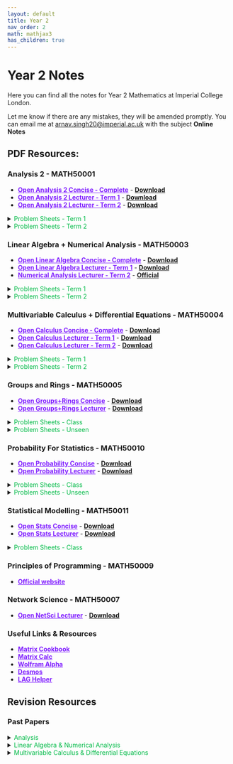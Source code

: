 ```yaml
---
layout: default
title: Year 2
nav_order: 2
math: mathjax3
has_children: true
---
```


# Year 2 Notes

Here you can find all the notes for Year 2 Mathematics at Imperial College London. 

Let me know if there are any mistakes, they will be amended promptly. You can email me at <arnav.singh20@imperial.ac.uk> with the subject **Online Notes**

## PDF Resources:

### Analysis 2 - MATH50001
- <a href="/notes/pdfs/year2/ANA2-Concise.pdf" target="_blank" style="color:#801fff;">**Open Analysis 2 Concise - Complete**</a> - <a href="/notes/pdfs/year2/ANA2-Concise.pdf" download>**Download**</a>
- <a href="/notes/pdfs/year2/AnalysisII.pdf" target="_blank" style="color:#801fff;">**Open Analysis 2 Lecturer - Term 1**</a> - <a href="/notes/pdfs/year2/AnalysisII.pdf" download>**Download**</a>
- <a href="/notes/pdfs/year2/ANALecII.pdf" target="_blank" style="color:#801fff;">**Open Analysis 2 Lecturer - Term 2**</a> - <a href="/notes/pdfs/year2/ANALecII.pdf" download>**Download**</a>

<details closed markdown="block">
  <summary>
    <span style="color: #00ba47;">Problem Sheets - Term 1</span>
  </summary>
  
  - <a href="/notes/pdfs/year2/problemsheets/analysisSheets/term1/ANAPS1.pdf" target="_blank" style="color:#00ba47;">**Problem Sheet 1**</a> - <a href="/notes/pdfs/year2/problemsheets/analysisSheets/term1/ANAPS1-Sol.pdf" target="_blank">**Solutions**</a>
  
  - <a href="/notes/pdfs/year2/problemsheets/analysisSheets/term1/ANAPS2.pdf" target="_blank" style="color:#00ba47;">**Problem Sheet 2**</a> - <a href="/notes/pdfs/year2/problemsheets/analysisSheets/term1/ANAPS2-Sol.pdf" target="_blank">**Solutions**</a>
  
  - <a href="/notes/pdfs/year2/problemsheets/analysisSheets/term1/ANAPS3.pdf" target="_blank" style="color:#00ba47;">**Problem Sheet 3**</a> - <a href="/notes/pdfs/year2/problemsheets/analysisSheets/term1/ANAPS3-Sol.pdf" target="_blank">**Solutions**</a>
  
  - <a href="/notes/pdfs/year2/problemsheets/analysisSheets/term1/ANAPS4.pdf" target="_blank" style="color:#00ba47;">**Problem Sheet 4**</a> - <a href="/notes/pdfs/year2/problemsheets/analysisSheets/term1/ANAPS4-Sol.pdf" target="_blank">**Solutions**</a>
  
  - <a href="/notes/pdfs/year2/problemsheets/analysisSheets/term1/ANAPS5.pdf" target="_blank" style="color:#00ba47;">**Problem Sheet 5**</a> - <a href="/notes/pdfs/year2/problemsheets/analysisSheets/term1/ANAPS5-Sol.pdf" target="_blank">**Solutions**</a>
  
  - <a href="/notes/pdfs/year2/problemsheets/analysisSheets/term1/ANAPS6.pdf" target="_blank" style="color:#00ba47;">**Problem Sheet 6**</a> - <a href="/notes/pdfs/year2/problemsheets/analysisSheets/term1/ANAPS6-Sol.pdf" target="_blank">**Solutions**</a>
  
  - <a href="/notes/pdfs/year2/problemsheets/analysisSheets/term1/ANAPS7.pdf" target="_blank" style="color:#00ba47;">**Problem Sheet 7**</a> - <a href="/notes/pdfs/year2/problemsheets/analysisSheets/term1/ANAPS7-Sol.pdf" target="_blank">**Solutions**</a>
  
  - <a href="/notes/pdfs/year2/problemsheets/analysisSheets/term1/ANAPS8.pdf" target="_blank" style="color:#00ba47;">**Problem Sheet 8**</a> - <a href="/notes/pdfs/year2/problemsheets/analysisSheets/term1/ANAPS8-Sol.pdf" target="_blank">**Solutions**</a>
  
  - <a href="/notes/pdfs/year2/problemsheets/analysisSheets/term1/ANAPS9.pdf" target="_blank" style="color:#00ba47;">**Problem Sheet 9**</a> - <a href="/notes/pdfs/year2/problemsheets/analysisSheets/term1/ANAPS9-Sol.pdf" target="_blank">**Solutions**</a>
  
  - <a href="/notes/pdfs/year2/problemsheets/analysisSheets/term1/ANAPS10.pdf" target="_blank" style="color:#00ba47;">**Problem Sheet 10**</a> - <a href="/notes/pdfs/year2/problemsheets/analysisSheets/term1/ANAPS10-Sol.pdf" target="_blank">**Solutions**</a>
  
</details>

<details closed markdown="block">
  <summary>
    <span style="color: #00ba47;">Problem Sheets - Term 2</span>
  </summary>
  
  - <a href="/notes/pdfs/year2/problemsheets/analysisSheets/term2/ANAPS1.pdf" target="_blank" style="color:#00ba47;">**Problem Sheet 1**</a> - <a href="/notes/pdfs/year2/problemsheets/analysisSheets/term2/ANAPS1-Sol.pdf" target="_blank">**Solutions**</a>
  
  - <a href="/notes/pdfs/year2/problemsheets/analysisSheets/term2/ANAPS2.pdf" target="_blank" style="color:#00ba47;">**Problem Sheet 2**</a> - <a href="/notes/pdfs/year2/problemsheets/analysisSheets/term2/ANAPS2-Sol.pdf" target="_blank">**Solutions**</a>
  
  - <a href="/notes/pdfs/year2/problemsheets/analysisSheets/term2/ANAPS3.pdf" target="_blank" style="color:#00ba47;">**Problem Sheet 3**</a> - <a href="/notes/pdfs/year2/problemsheets/analysisSheets/term2/ANAPS3-Sol.pdf" target="_blank">**Solutions**</a>
  
  - <a href="/notes/pdfs/year2/problemsheets/analysisSheets/term2/ANAPS4.pdf" target="_blank" style="color:#00ba47;">**Problem Sheet 4**</a> - <a href="/notes/pdfs/year2/problemsheets/analysisSheets/term2/ANAPS4-Sol.pdf" target="_blank">**Solutions**</a>
  
  - <a href="/notes/pdfs/year2/problemsheets/analysisSheets/term2/ANAPS5.pdf" target="_blank" style="color:#00ba47;">**Problem Sheet 5**</a> - <a href="/notes/pdfs/year2/problemsheets/analysisSheets/term2/ANAPS5-Sol.pdf" target="_blank">**Solutions**</a>
  
  - <a href="/notes/pdfs/year2/problemsheets/analysisSheets/term2/ANAPS6.pdf" target="_blank" style="color:#00ba47;">**Problem Sheet 6**</a> - <a href="/notes/pdfs/year2/problemsheets/analysisSheets/term2/ANAPS6-Sol.pdf" target="_blank">**Solutions**</a>
  
  - <a href="/notes/pdfs/year2/problemsheets/analysisSheets/term2/ANAPS7.pdf" target="_blank" style="color:#00ba47;">**Problem Sheet 7**</a> - <a href="/notes/pdfs/year2/problemsheets/analysisSheets/term2/ANAPS7-Sol.pdf" target="_blank">**Solutions**</a>
  
</details>

### Linear Algebra + Numerical Analysis - MATH50003
- <a href="/notes/pdfs/year2/LAGN-Concise.pdf" target="_blank" style="color:#801fff;">**Open Linear Algebra Concise - Complete**</a> - <a href="/notes/pdfs/year2/LAGN-Concise.pdf" download>**Download**</a>
- <a href="/notes/pdfs/year2/LagLec.pdf" target="_blank" style="color:#801fff;">**Open Linear Algebra Lecturer - Term 1**</a> - <a href="/notes/pdfs/year2/LagLec.pdf" download>**Download**</a>
- <a href="https://github.com/isaacjeffersonlee/MATH50003-compiled-lecture-notes" target="_blank" style="color:#801fff;">**Numerical Analysis Lecturer - Term 2**</a> - <a href="https://github.com/Imperial-MATH50003/MATH50003NumericalAnalysis" target="_blank">**Official**</a>

<details closed markdown="block">
  <summary>
    <span style="color: #00ba47;">Problem Sheets - Term 1</span>
  </summary>
  
  - <a href="/notes/pdfs/year2/problemsheets/linalgSheets/term1/LAGPS1.pdf" target="_blank" style="color:#00ba47;">**Problem Sheet 1**</a> - <a href="/notes/pdfs/year2/problemsheets/linalgSheets/term1/LAGPS1-Sol.pdf" target="_blank">**Solutions**</a>
  
  - <a href="/notes/pdfs/year2/problemsheets/linalgSheets/term1/LAGPS2.pdf" target="_blank" style="color:#00ba47;">**Problem Sheet 2**</a> - <a href="/notes/pdfs/year2/problemsheets/linalgSheets/term1/LAGPS2-Sol.pdf" target="_blank">**Solutions**</a>
  
  - <a href="/notes/pdfs/year2/problemsheets/linalgSheets/term1/LAGPS3.pdf" target="_blank" style="color:#00ba47;">**Problem Sheet 3**</a> - <a href="/notes/pdfs/year2/problemsheets/linalgSheets/term1/LAGPS3-Sol.pdf" target="_blank">**Solutions**</a>
  
  - <a href="/notes/pdfs/year2/problemsheets/linalgSheets/term1/LAGPS4.pdf" target="_blank" style="color:#00ba47;">**Problem Sheet 4**</a> - <a href="/notes/pdfs/year2/problemsheets/linalgSheets/term1/LAGPS4-Sol.pdf" target="_blank">**Solutions**</a>
  
  - <a href="/notes/pdfs/year2/problemsheets/linalgSheets/term1/LAGPS5.pdf" target="_blank" style="color:#00ba47;">**Problem Sheet 5**</a> - <a href="/notes/pdfs/year2/problemsheets/linalgSheets/term1/LAGPS5-Sol.pdf" target="_blank">**Solutions**</a>
  
  - <a href="/notes/pdfs/year2/problemsheets/linalgSheets/term1/LAGPS6.pdf" target="_blank" style="color:#00ba47;">**Problem Sheet 6**</a> - <a href="/notes/pdfs/year2/problemsheets/linalgSheets/term1/LAGPS6-Sol.pdf" target="_blank">**Solutions**</a>
  
  - <a href="/notes/pdfs/year2/problemsheets/linalgSheets/term1/LAGPS7.pdf" target="_blank" style="color:#00ba47;">**Problem Sheet 7**</a> - <a href="/notes/pdfs/year2/problemsheets/linalgSheets/term1/LAGPS7-Sol.pdf" target="_blank">**Solutions**</a>
  
  - <a href="/notes/pdfs/year2/problemsheets/linalgSheets/term1/LAGPS8.pdf" target="_blank" style="color:#00ba47;">**Problem Sheet 8**</a> - <a href="/notes/pdfs/year2/problemsheets/linalgSheets/term1/LAGPS8-Sol.pdf" target="_blank">**Solutions**</a>
  
  - <a href="/notes/pdfs/year2/problemsheets/linalgSheets/term1/LAGPS9.pdf" target="_blank" style="color:#00ba47;">**Problem Sheet 9**</a> - <a href="/notes/pdfs/year2/problemsheets/linalgSheets/term1/LAGPS9-Sol.pdf" target="_blank">**Solutions**</a>
  
  - <a href="/notes/pdfs/year2/problemsheets/linalgSheets/term1/LAGPS10.pdf" target="_blank" style="color:#00ba47;">**Problem Sheet 10**</a> - <a href="/notes/pdfs/year2/problemsheets/linalgSheets/term1/LAGPS10-Sol.pdf" target="_blank">**Solutions**</a>
  
</details>

<details closed markdown="block">
  <summary>
    <span style="color: #00ba47;">Problem Sheets - Term 2</span>
  </summary>
  
  - <a href="/notes/pdfs/year2/problemsheets/numASheets/NAPS1.ipynb" target="_blank" style="color:#00ba47;">**Problem Sheet 1**</a> - <a href="/notes/pdfs/year2/problemsheets/numASheets/NAPS1-Sol.ipynb" target="_blank">**Solutions**</a>

  - <a href="/notes/pdfs/year2/problemsheets/numASheets/NAPS2.ipynb" target="_blank" style="color:#00ba47;">**Problem Sheet 2**</a> - <a href="/notes/pdfs/year2/problemsheets/numASheets/NAPS2-Sol.ipynb" target="_blank">**Solutions**</a>

  - <a href="/notes/pdfs/year2/problemsheets/numASheets/NAPS3.ipynb" target="_blank" style="color:#00ba47;">**Problem Sheet 3**</a> - <a href="/notes/pdfs/year2/problemsheets/numASheets/NAPS3-Sol.ipynb" target="_blank">**Solutions**</a>

  - <a href="/notes/pdfs/year2/problemsheets/numASheets/NAPS4.ipynb" target="_blank" style="color:#00ba47;">**Problem Sheet 4**</a> - <a href="/notes/pdfs/year2/problemsheets/numASheets/NAPS4-Sol.ipynb" target="_blank">**Solutions**</a>

  - <a href="/notes/pdfs/year2/problemsheets/numASheets/NAPS5.ipynb" target="_blank" style="color:#00ba47;">**Problem Sheet 5**</a> - <a href="/notes/pdfs/year2/problemsheets/numASheets/NAPS5-Sol.ipynb" target="_blank">**Solutions**</a>

  - <a href="/notes/pdfs/year2/problemsheets/numASheets/NAPS6.ipynb" target="_blank" style="color:#00ba47;">**Problem Sheet 6**</a> - <a href="/notes/pdfs/year2/problemsheets/numASheets/NAPS6-Sol.ipynb" target="_blank">**Solutions**</a>

  - <a href="/notes/pdfs/year2/problemsheets/numASheets/NAPS7.ipynb" target="_blank" style="color:#00ba47;">**Problem Sheet 7**</a> - <a href="/notes/pdfs/year2/problemsheets/numASheets/NAPS7-Sol.ipynb" target="_blank">**Solutions**</a>

  - <a href="/notes/pdfs/year2/problemsheets/numASheets/NAPS8.ipynb" target="_blank" style="color:#00ba47;">**Problem Sheet 8**</a> - <a href="/notes/pdfs/year2/problemsheets/numASheets/NAPS8-Sol.ipynb" target="_blank">**Solutions**</a>

  - <a href="/notes/pdfs/year2/problemsheets/numASheets/NAPS9.ipynb" target="_blank" style="color:#00ba47;">**Problem Sheet 9**</a> - <a href="/notes/pdfs/year2/problemsheets/numASheets/NAPS9-Sol.ipynb" target="_blank">**Solutions**</a>

  - <a href="/notes/pdfs/year2/problemsheets/numASheets/NAPS10.ipynb" target="_blank" style="color:#00ba47;">**Problem Sheet 10**</a> - <a href="/notes/pdfs/year2/problemsheets/numASheets/NAPS10-Sol.ipynb" target="_blank">**Solutions**</a>
  
</details>

### Multivariable Calculus + Differential Equations - MATH50004
- <a href="/notes/pdfs/year2/MVC-Concise.pdf" target="_blank" style="color:#801fff;">**Open Calculus Concise - Complete**</a> - <a href="/notes/pdfs/year2/MVC-Concise.pdf" download>**Download**</a>
- <a href="/notes/pdfs/year2/MVCLec.pdf" target="_blank" style="color:#801fff;">**Open Calculus Lecturer - Term 1**</a> - <a href="/notes/pdfs/year2/MVCLec.pdf" download>**Download**</a>
- <a href="/notes/pdfs/year2/MVC-T2.pdf" target="_blank" style="color:#801fff;">**Open Calculus Lecturer - Term 2**</a> - <a href="/notes/pdfs/year2/MVC-T2.pdf" download>**Download**</a>

<details closed markdown="block">
  <summary>
    <span style="color: #00ba47;">Problem Sheets - Term 1</span>
  </summary>
  
  - <a href="/notes/pdfs/year2/problemsheets/mvcSheets/term1/MVCPS1.pdf" target="_blank" style="color:#00ba47;">**Problem Sheet 1**</a> - <a href="/notes/pdfs/year2/problemsheets/mvcSheets/term1/MVCPS1-Sol.pdf" target="_blank">**Solutions**</a>
  
  - <a href="/notes/pdfs/year2/problemsheets/mvcSheets/term1/MVCPS2.pdf" target="_blank" style="color:#00ba47;">**Problem Sheet 2**</a> - <a href="/notes/pdfs/year2/problemsheets/mvcSheets/term1/MVCPS2-Sol.pdf" target="_blank">**Solutions**</a>
  
  - <a href="/notes/pdfs/year2/problemsheets/mvcSheets/term1/MVCPS3.pdf" target="_blank" style="color:#00ba47;">**Problem Sheet 3**</a> - <a href="/notes/pdfs/year2/problemsheets/mvcSheets/term1/MVCPS3-Sol.pdf" target="_blank">**Solutions**</a>
  
  - <a href="/notes/pdfs/year2/problemsheets/mvcSheets/term1/MVCPS4.pdf" target="_blank" style="color:#00ba47;">**Problem Sheet 4**</a> - <a href="/notes/pdfs/year2/problemsheets/mvcSheets/term1/MVCPS4-Sol.pdf" target="_blank">**Solutions**</a>
  
  - <a href="/notes/pdfs/year2/problemsheets/mvcSheets/term1/MVCPS5.pdf" target="_blank" style="color:#00ba47;">**Problem Sheet 5**</a> - <a href="/notes/pdfs/year2/problemsheets/mvcSheets/term1/MVCPS5-Sol.pdf" target="_blank">**Solutions**</a>

</details>

<details closed markdown="block">
  <summary>
    <span style="color: #00ba47;">Problem Sheets - Term 2</span>
  </summary>
  
  - <a href="/notes/pdfs/year2/problemsheets/mvcSheets/term2/MVCPS1.pdf" target="_blank" style="color:#00ba47;">**Problem Sheet 1**</a> - <a href="/notes/pdfs/year2/problemsheets/mvcSheets/term2/MVCPS1-Sol.pdf" target="_blank">**Solutions**</a>
  
  - <a href="/notes/pdfs/year2/problemsheets/mvcSheets/term2/MVCPS2.pdf" target="_blank" style="color:#00ba47;">**Problem Sheet 2**</a> - <a href="/notes/pdfs/year2/problemsheets/mvcSheets/term2/MVCPS2-Sol.pdf" target="_blank">**Solutions**</a>

  - <a href="/notes/pdfs/year2/problemsheets/mvcSheets/term2/MVCPS3.pdf" target="_blank" style="color:#00ba47;">**Problem Sheet 3**</a> - <a href="/notes/pdfs/year2/problemsheets/mvcSheets/term2/MVCPS3-Sol.pdf" target="_blank">**Solutions**</a>

  - <a href="/notes/pdfs/year2/problemsheets/mvcSheets/term2/MVCPS4.pdf" target="_blank" style="color:#00ba47;">**Problem Sheet 4**</a> - <a href="/notes/pdfs/year2/problemsheets/mvcSheets/term2/MVCPS4-Sol.pdf" target="_blank">**Solutions**</a>

  - <a href="/notes/pdfs/year2/problemsheets/mvcSheets/term2/MVCPS5.pdf" target="_blank" style="color:#00ba47;">**Problem Sheet 5**</a> - <a href="/notes/pdfs/year2/problemsheets/mvcSheets/term2/MVCPS5-Sol.pdf" target="_blank">**Solutions**</a>

  - <a href="/notes/pdfs/year2/problemsheets/mvcSheets/term2/MVCPS6.pdf" target="_blank" style="color:#00ba47;">**Problem Sheet 6**</a> - <a href="/notes/pdfs/year2/problemsheets/mvcSheets/term2/MVCPS6-Sol.pdf" target="_blank">**Solutions**</a>

  - <a href="/notes/pdfs/year2/problemsheets/mvcSheets/term2/MVCPS7.pdf" target="_blank" style="color:#00ba47;">**Problem Sheet 7**</a> - <a href="/notes/pdfs/year2/problemsheets/mvcSheets/term2/MVCPS7-Sol.pdf" target="_blank">**Solutions**</a>

  - <a href="/notes/pdfs/year2/problemsheets/mvcSheets/term2/MVCPS8.pdf" target="_blank" style="color:#00ba47;">**Problem Sheet 8**</a> - <a href="/notes/pdfs/year2/problemsheets/mvcSheets/term2/MVCPS8-Sol.pdf" target="_blank">**Solutions**</a>
</details>

### Groups and Rings - MATH50005

- <a href="/notes/pdfs/year2/GR-Concise.pdf" target="_blank" style="color:#801fff;">**Open Groups+Rings Concise**</a> - <a href="/notes/pdfs/year2/GR-Concise.pdf" download>**Download**</a>
- <a href="/notes/pdfs/year2/GRLec.pdf" target="_blank" style="color:#801fff;">**Open Groups+Rings Lecturer**</a> - <a href="/notes/pdfs/year2/GRLec.pdf" download>**Download**</a>

<details closed markdown="block">
  <summary>
    <span style="color: #00ba47;">Problem Sheets - Class</span>
  </summary>
  
  - <a href="/notes/pdfs/year2/problemsheets/grSheets/given/GRPS1.pdf" target="_blank" style="color:#00ba47;">**Problem Sheet 1**</a> - <a href="/notes/pdfs/year2/problemsheets/grSheets/given/GRPS1-Sol.pdf" target="_blank">**Solutions**</a>
  
  - <a href="/notes/pdfs/year2/problemsheets/grSheets/given/GRPS2.pdf" target="_blank" style="color:#00ba47;">**Problem Sheet 2**</a> - <a href="/notes/pdfs/year2/problemsheets/grSheets/given/GRPS2-Sol.pdf" target="_blank">**Solutions**</a>
  
  - <a href="/notes/pdfs/year2/problemsheets/grSheets/given/GRPS3.pdf" target="_blank" style="color:#00ba47;">**Problem Sheet 3**</a> - <a href="/notes/pdfs/year2/problemsheets/grSheets/given/GRPS3-Sol.pdf" target="_blank">**Solutions**</a>
  
  - <a href="/notes/pdfs/year2/problemsheets/grSheets/given/GR-Bonus-3/4.pdf" target="_blank" style="color:#00ba47;">**Problem Sheet 3 BONUS**</a>
  
  - <a href="/notes/pdfs/year2/problemsheets/grSheets/given/GRPS4.pdf" target="_blank" style="color:#00ba47;">**Problem Sheet 4**</a> - <a href="/notes/pdfs/year2/problemsheets/grSheets/given/GRPS4-Sol.pdf" target="_blank">**Solutions**</a>
  
  - <a href="/notes/pdfs/year2/problemsheets/grSheets/given/GRPS5.pdf" target="_blank" style="color:#00ba47;">**Problem Sheet 5**</a> - <a href="/notes/pdfs/year2/problemsheets/grSheets/given/GRPS5-Sol.pdf" target="_blank">**Solutions**</a>
  
  - <a href="/notes/pdfs/year2/problemsheets/grSheets/given/GRPS6.pdf" target="_blank" style="color:#00ba47;">**Problem Sheet 6**</a> - <a href="/notes/pdfs/year2/problemsheets/grSheets/given/GRPS6-Sol.pdf" target="_blank">**Solutions**</a>

</details>
<details closed markdown="block">
  <summary>
    <span style="color: #00ba47;">Problem Sheets - Unseen</span>
  </summary>
  
  - <a href="/notes/pdfs/year2/problemsheets/grSheets/unseen/GRUS1.pdf" target="_blank" style="color:#00ba47;">**Problem Sheet 1**</a> - <a href="/notes/pdfs/year2/problemsheets/grSheets/unseen/GRUS1-Sol.pdf" target="_blank">**Solutions**</a>
  
  - <a href="/notes/pdfs/year2/problemsheets/grSheets/unseen/GRUS2.pdf" target="_blank" style="color:#00ba47;">**Problem Sheet 2**</a> - <a href="/notes/pdfs/year2/problemsheets/grSheets/unseen/GRUS2-Sol.pdf" target="_blank">**Solutions**</a>
  
  - <a href="/notes/pdfs/year2/problemsheets/grSheets/unseen/GRUS3.pdf" target="_blank" style="color:#00ba47;">**Problem Sheet 3**</a> - <a href="/notes/pdfs/year2/problemsheets/grSheets/unseen/GRUS3-Sol.pdf" target="_blank">**Solutions**</a>
  
  - <a href="/notes/pdfs/year2/problemsheets/grSheets/unseen/GRUS4.pdf" target="_blank" style="color:#00ba47;">**Problem Sheet 4**</a> - <a href="/notes/pdfs/year2/problemsheets/grSheets/unseen/GRUS4-Sol.pdf" target="_blank">**Solutions**</a>
  
  - <a href="/notes/pdfs/year2/problemsheets/grSheets/unseen/GRUS5.pdf" target="_blank" style="color:#00ba47;">**Problem Sheet 5**</a>
  
  - <a href="/notes/pdfs/year2/problemsheets/grSheets/unseen/GRUS6.pdf" target="_blank" style="color:#00ba47;">**Problem Sheet 6**</a>

</details>

### Probability For Statistics - MATH50010

- <a href="/notes/pdfs/year2/PFS-Concise.pdf" target="_blank" style="color:#801fff;">**Open Probability Concise**</a> - <a href="/notes/pdfs/year2/PFS-Concise.pdf" download>**Download**</a>
- <a href="/notes/pdfs/year2/PFSLec.pdf" target="_blank" style="color:#801fff;">**Open Probability Lecturer**</a> - <a href="/notes/pdfs/year2/PFSLec.pdf" download>**Download**</a>

<details closed markdown="block">
  <summary>
    <span style="color: #00ba47;">Problem Sheets - Class</span>
  </summary>
  
   - <a href="/notes/pdfs/year2/problemsheets/pfsSheets/given/PFSPS0.pdf" target="_blank" style="color:#00ba47;">**Problem Sheet 0**</a>
  
  - <a href="/notes/pdfs/year2/problemsheets/pfsSheets/given/PFSPS1.pdf" target="_blank" style="color:#00ba47;">**Problem Sheet 1**</a> - <a href="/notes/pdfs/year2/problemsheets/pfsSheets/given/PFSPS1-Sol.pdf" target="_blank">**Solutions**</a>
  
  - <a href="/notes/pdfs/year2/problemsheets/pfsSheets/given/PFSPS2.pdf" target="_blank" style="color:#00ba47;">**Problem Sheet 2**</a> - <a href="/notes/pdfs/year2/problemsheets/pfsSheets/given/PFSPS2-Sol.pdf" target="_blank">**Solutions**</a>
  
  - <a href="/notes/pdfs/year2/problemsheets/pfsSheets/given/PFSPS3.pdf" target="_blank" style="color:#00ba47;">**Problem Sheet 3**</a> - <a href="/notes/pdfs/year2/problemsheets/pfsSheets/given/PFSPS3-Sol.pdf" target="_blank">**Solutions**</a>
  
  - <a href="/notes/pdfs/year2/problemsheets/pfsSheets/given/PFSPS4.pdf" target="_blank" style="color:#00ba47;">**Problem Sheet 4**</a> - <a href="/notes/pdfs/year2/problemsheets/pfsSheets/given/PFSPS4-Sol.pdf" target="_blank">**Solutions**</a>
  
  - <a href="/notes/pdfs/year2/problemsheets/pfsSheets/given/PFSPS5.pdf" target="_blank" style="color:#00ba47;">**Problem Sheet 5**</a> - <a href="/notes/pdfs/year2/problemsheets/pfsSheets/given/PFSPS5-Sol.pdf" target="_blank">**Solutions**</a>
  
  - <a href="/notes/pdfs/year2/problemsheets/pfsSheets/given/PFSPS6.pdf" target="_blank" style="color:#00ba47;">**Problem Sheet 6**</a> - <a href="/notes/pdfs/year2/problemsheets/pfsSheets/given/PFSPS6-Sol.pdf" target="_blank">**Solutions**</a>
  
  - <a href="/notes/pdfs/year2/problemsheets/pfsSheets/given/PFSPS7.pdf" target="_blank" style="color:#00ba47;">**Problem Sheet 7**</a> - <a href="/notes/pdfs/year2/problemsheets/pfsSheets/given/PFSPS7-Sol.pdf" target="_blank">**Solutions**</a>

</details>
<details closed markdown="block">
  <summary>
    <span style="color: #00ba47;">Problem Sheets - Unseen</span>
  </summary>
  
  - <a href="/notes/pdfs/year2/problemsheets/pfsSheets/unseen/PFSUS1.pdf" target="_blank" style="color:#00ba47;">**Problem Sheet 1 + Solution**</a>
  
  - <a href="/notes/pdfs/year2/problemsheets/pfsSheets/unseen/PFSUS2.pdf" target="_blank" style="color:#00ba47;">**Problem Sheet 2**</a> - <a href="/notes/pdfs/year2/problemsheets/pfsSheets/unseen/PFSUS2-Sol.pdf" target="_blank">**Solutions**</a>
  
  - <a href="/notes/pdfs/year2/problemsheets/pfsSheets/unseen/PFSUS3.pdf" target="_blank" style="color:#00ba47;">**Problem Sheet 3**</a> - <a href="/notes/pdfs/year2/problemsheets/pfsSheets/unseen/PFSUS3-Sol.pdf" target="_blank">**Solutions**</a>
  
  - <a href="/notes/pdfs/year2/problemsheets/pfsSheets/unseen/PFSUS4.pdf" target="_blank" style="color:#00ba47;">**Problem Sheet 4**</a> - <a href="/notes/pdfs/year2/problemsheets/pfsSheets/unseen/PFSUS4-Sol.pdf" target="_blank">**Solutions**</a>
  
  - <a href="/notes/pdfs/year2/problemsheets/pfsSheets/unseen/PFSUS5.pdf" target="_blank" style="color:#00ba47;">**Problem Sheet 5**</a> - <a href="/notes/pdfs/year2/problemsheets/pfsSheets/unseen/PFSUS5-Sol.pdf" target="_blank">**Solutions**</a>
  
  - <a href="/notes/pdfs/year2/problemsheets/pfsSheets/unseen/PFSUS6.pdf" target="_blank" style="color:#00ba47;">**Problem Sheet 6**</a> - <a href="/notes/pdfs/year2/problemsheets/pfsSheets/unseen/PFSUS6-Sol.pdf" target="_blank">**Solutions**</a>
  
  - <a href="/notes/pdfs/year2/problemsheets/pfsSheets/unseen/PFSUS7.pdf" target="_blank" style="color:#00ba47;">**Problem Sheet 7**</a> - <a href="/notes/pdfs/year2/problemsheets/pfsSheets/unseen/PFSUS7-Sol.pdf" target="_blank">**Solutions**</a>
  
  - <a href="/notes/pdfs/year2/problemsheets/pfsSheets/unseen/PFSUS8.pdf" target="_blank" style="color:#00ba47;">**Problem Sheet 8**</a> - <a href="/notes/pdfs/year2/problemsheets/pfsSheets/unseen/PFSUS8-Sol.pdf" target="_blank">**Solutions**</a>
  
</details>

### Statistical Modelling - MATH50011

- <a href="/notes/pdfs/year2/SM-Concise.pdf" target="_blank" style="color:#801fff;">**Open Stats Concise**</a> - <a href="/notes/pdfs/year2/SM-Concise.pdf" download>**Download**</a>
- <a href="/notes/pdfs/year2/SMLec.pdf" target="_blank" style="color:#801fff;">**Open Stats Lecturer**</a> - <a href="/notes/pdfs/year2/SMLec.pdf" download>**Download**</a>

<details closed markdown="block">
  <summary>
    <span style="color: #00ba47;">Problem Sheets - Class</span>
  </summary>
  
  - <a href="/notes/pdfs/year2/problemsheets/pfsSheets/given/SMPS1.pdf" target="_blank" style="color:#00ba47;">**Problem Sheet 1**</a> - <a href="/notes/pdfs/year2/problemsheets/pfsSheets/given/SMPS1-Sol.pdf" target="_blank">**Solutions**</a>
  
  - <a href="/notes/pdfs/year2/problemsheets/pfsSheets/given/SMPS2.pdf" target="_blank" style="color:#00ba47;">**Problem Sheet 2**</a> - <a href="/notes/pdfs/year2/problemsheets/pfsSheets/given/SMPS2-Sol.pdf" target="_blank">**Solutions**</a>
  
  - <a href="/notes/pdfs/year2/problemsheets/pfsSheets/given/SMPS3.pdf" target="_blank" style="color:#00ba47;">**Problem Sheet 3**</a> - <a href="/notes/pdfs/year2/problemsheets/pfsSheets/given/SMPS3-Sol.pdf" target="_blank">**Solutions**</a>
  
  - <a href="/notes/pdfs/year2/problemsheets/pfsSheets/given/SMPS4.pdf" target="_blank" style="color:#00ba47;">**Problem Sheet 4**</a> - <a href="/notes/pdfs/year2/problemsheets/pfsSheets/given/SMPS4-Sol.pdf" target="_blank">**Solutions**</a>
  
  - <a href="/notes/pdfs/year2/problemsheets/pfsSheets/given/SMPS5.pdf" target="_blank" style="color:#00ba47;">**Problem Sheet 5**</a> - <a href="/notes/pdfs/year2/problemsheets/pfsSheets/given/SMPS5-Sol.pdf" target="_blank">**Solutions**</a>
  
</details>

### Principles of Programming - MATH50009


- <a href="https://object-oriented-python.github.io" target="_blank" style="color:#801fff;">**Official website**</a>

### Network Science - MATH50007

- <a href="/notes/pdfs/year2/NSC-Lec.pdf" target="_blank" style="color:#801fff;">**Open NetSci Lecturer**</a> - <a href="/notes/pdfs/year2/NSC-Lec.pdf" download>**Download**</a>

### Useful Links & Resources

- <a href="https://www.math.uwaterloo.ca/~hwolkowi/matrixcookbook.pdf" target="_blank" style="color:#801fff;">**Matrix Cookbook**</a>
- <a href="https://matrixcalc.org/en/" target="_blank" style="color:#801fff;">**Matrix Calc**</a>
- <a href="https://www.wolframalpha.com" target="_blank" style="color:#801fff;">**Wolfram Alpha**</a>
- <a href="https://www.desmos.com" target="_blank" style="color:#801fff;">**Desmos**</a>
- <a href="https://github.com/isaacjeffersonlee/lag-helper" target="_blank" style="color:#801fff;">**LAG Helper**</a>

## Revision Resources

### Past Papers

<details closed markdown="block">
  <summary>
    <span style="color: #00ba47;">Analysis</span>
  </summary>
  
  - <a href="/notes/pdfs/year2/papers/ANA-JAN21.pdf" target="_blank" style="color:#801fff;">**January 21**</a> - <a href="/notes/pdfs/year2/papers/ANA-JAN21.pdf" download>**Download**</a>

  - <a href="/notes/pdfs/year2/papers/ANA-JAN22.pdf" target="_blank" style="color:#801fff;">**January 22**</a> - <a href="/notes/pdfs/year2/papers/ANA-JAN22.pdf" download>**Download**</a>

  - <a href="/notes/pdfs/year2/papers/ANA-MAY21.pdf" target="_blank" style="color:#801fff;">**January 21**</a> - <a href="/notes/pdfs/year2/papers/ANA-MAY21.pdf" download>**Download**</a>
  
</details>

<details closed markdown="block">
  <summary>
    <span style="color: #00ba47;">Linear Algebra & Numerical Analysis</span>
  </summary>
  
  - <a href="/notes/pdfs/year2/papers/LAGN-JAN21.pdf" target="_blank" style="color:#801fff;">**January 21**</a> - <a href="/notes/pdfs/year2/papers/LAGN-JAN21.pdf" download>**Download**</a>

  - <a href="/notes/pdfs/year2/papers/LAGN-JAN22.pdf" target="_blank" style="color:#801fff;">**January 22**</a> - <a href="/notes/pdfs/year2/papers/LAGN-JAN22.pdf" download>**Download**</a>

  - <a href="/notes/pdfs/year2/papers/LAGN-MAY21.pdf" target="_blank" style="color:#801fff;">**January 21**</a> - <a href="/notes/pdfs/year2/papers/LAGN-MAY21.pdf" download>**Download**</a>

  - <a href="/notes/pdfs/year2/papers/LAGN-T1-Prac.pdf" target="_blank" style="color:#801fff;">**2022 Practice Qs T1**</a> - <a href="/notes/pdfs/year2/papers/LAGN-MAY21.pdf" download>**Download**</a> - <a href="/notes/pdfs/year2/papers/LAGN-T1-PracSol.pdf" target="_blank" style="color:#801fff;">**Solution**</a> - <a href="/notes/pdfs/year2/papers/LAGN-MAY21.pdf" download>**Download**</a> 
  
</details>

<details closed markdown="block">
  <summary>
    <span style="color: #00ba47;">Multivariable Calculus & Differential Equations</span>
  </summary>
  
  - <a href="/notes/pdfs/year2/papers/MVC-JAN21.pdf" target="_blank" style="color:#801fff;">**January 21**</a> - <a href="/notes/pdfs/year2/papers/MVC-JAN21.pdf" download>**Download**</a>

  - <a href="/notes/pdfs/year2/papers/MVC-JAN22.pdf" target="_blank" style="color:#801fff;">**January 22**</a> - <a href="/notes/pdfs/year2/papers/MVC-JAN22.pdf" download>**Download**</a>

  - <a href="/notes/pdfs/year2/papers/MVC-MAY21.pdf" target="_blank" style="color:#801fff;">**January 21**</a> - <a href="/notes/pdfs/year2/papers/MVC-MAY21.pdf" download>**Download**</a>

  - <a href="/notes/pdfs/year2/papers/MVCPrac22.pdf" target="_blank" style="color:#801fff;">**2022 Practice Qs**</a> - <a href="/notes/pdfs/year2/papers/MVCPrac22.pdf" download>**Download**</a> - <a href="/notes/pdfs/year2/papers/MVCPrac22Sol.pdf" target="_blank" style="color:#801fff;">**Solution**</a> - <a href="/notes/pdfs/year2/papers/MVC-Prac22Sol.pdf" download>**Download**</a>
  
</details>


